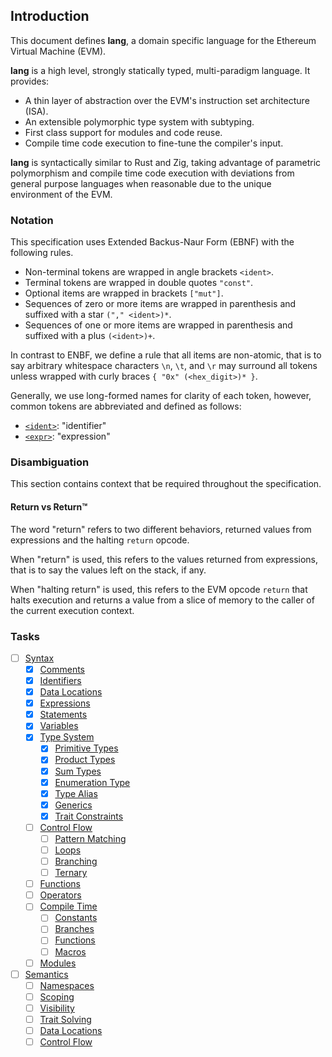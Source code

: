 ## Introduction

This document defines __lang__, a domain specific language for the Ethereum Virtual Machine (EVM).

__lang__ is a high level, strongly statically typed, multi-paradigm language. It provides:

- A thin layer of abstraction over the EVM's instruction set architecture (ISA).
- An extensible polymorphic type system with subtyping.
- First class support for modules and code reuse.
- Compile time code execution to fine-tune the compiler's input.

__lang__ is syntactically similar to Rust and Zig, taking advantage of parametric polymorphism and
compile time code execution with deviations from general purpose languages when reasonable due to
the unique environment of the EVM.

### Notation

This specification uses Extended Backus-Naur Form (EBNF) with the following rules.

- Non-terminal tokens are wrapped in angle brackets `<ident>`.
- Terminal tokens are wrapped in double quotes `"const"`.
- Optional items are wrapped in brackets `["mut"]`.
- Sequences of zero or more items are wrapped in parenthesis and suffixed with a star `("," <ident>)*`.
- Sequences of one or more items are wrapped in parenthesis and suffixed with a plus `(<ident>)+`.

In contrast to ENBF, we define a rule that all items are non-atomic, that is to say arbitrary
whitespace characters `\n`, `\t`, and `\r` may surround all tokens unless wrapped with curly braces
`{ "0x" (<hex_digit>)* }`.


Generally, we use long-formed names for clarity of each token, however, common tokens are
abbreviated and defined as follows:

- [`<ident>`](syntax/identifiers.md): "identifier"
- [`<expr>`](syntax/expressions.md): "expression"

### Disambiguation

This section contains context that be required throughout the specification.

#### Return vs Return™️

The word "return" refers to two different behaviors, returned values from expressions and the
halting `return` opcode.

When "return" is used, this refers to the values returned from expressions, that is to say the
values left on the stack, if any.

When "halting return" is used, this refers to the EVM opcode `return` that halts execution and
returns a value from a slice of memory to the caller of the current execution context.

### Tasks

- [ ] [Syntax](syntax.md)
  - [x] [Comments](syntax/comments.md)
  - [x] [Identifiers](syntax/identifiers.md)
  - [x] [Data Locations](syntax/data-locations.md)
  - [x] [Expressions](syntax/expressions.md)
  - [x] [Statements](syntax/statements.md)
  - [x] [Variables](syntax/variables.md)
  - [x] [Type System](syntax/type-system.md)
    - [x] [Primitive Types](syntax/type-system/primitive-types.md)
    - [x] [Product Types](syntax/type-system/product-types.md)
    - [x] [Sum Types](syntax/type-system/sum-types.md)
    - [x] [Enumeration Type](syntax/type-system/enumeration-type.md)
    - [x] [Type Alias](syntax/type-system/type-alias.md)
    - [x] [Generics](syntax/type-system/generics.md)
    - [x] [Trait Constraints](syntax/type-system/traits.md)
  - [ ] [Control Flow](syntax/control-flow.md)
    - [ ] [Pattern Matching](syntax/control-flow/pattern-matching.md)
    - [ ] [Loops](syntax/control-flow/loops.md)
    - [ ] [Branching](syntax/control-flow/branching.md)
    - [ ] [Ternary](syntax/control-flow/ternary.md)
  - [ ] [Functions](syntax/functions.md)
  - [ ] [Operators](syntax/operators.md)
  - [ ] [Compile Time](syntax/comptime.md)
    - [ ] [Constants](syntax/comptime/constants.md)
    - [ ] [Branches](syntax/comptime/branches.md)
    - [ ] [Functions](syntax/comptime/functions.md)
    - [ ] [Macros](syntax/comptime/macros.md)
  - [ ] [Modules](syntax/modules.md)
- [ ] [Semantics](semantics.md)
  - [ ] [Namespaces](semantics/namespaces.md)
  - [ ] [Scoping](semantics/scoping.md)
  - [ ] [Visibility](semantics/visibility.md)
  - [ ] [Trait Solving](semantics/trait-solving.md)
  - [ ] [Data Locations](semantics/data-locations.md)
  - [ ] [Control Flow](semantics/control-flow.md)

